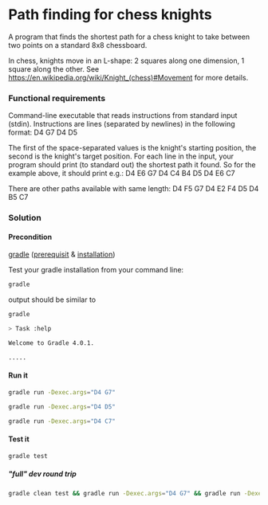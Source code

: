 # Path finding for chess knights

A program that finds the shortest path for a chess knight to take between two points on a standard 8x8 chessboard.

In chess, knights move in an L-shape: 2 squares along one dimension, 1 square along the other. 
See https://en.wikipedia.org/wiki/Knight_(chess)#Movement for more details.

### Functional requirements
Command-line executable that reads instructions from standard input (stdin).
Instructions are lines (separated by newlines) in the following format:
D4 G7
D4 D5


The first of the space-separated values is the knight's starting position, the second is the knight's target position.
For each line in the input, your program should print (to standard out) the shortest path it found. So for the example above, it should print e.g.:
D4 E6 G7
D4 C4 B4 D5
D4 E6 C7

There are other paths available with same length:
D4 F5 G7
D4 E2 F4 D5
D4 B5 C7

### Solution

#### Precondition
[gradle](https://gradle.org/) ([prerequisit](https://docs.gradle.org/current/userguide/installation.html#sec:prerequisites) & [installation](https://gradle.org/install/#install))

Test your gradle installation from your command line:

```bash
gradle
```

output should be similar to

```bash
gradle

> Task :help

Welcome to Gradle 4.0.1.

.....

```

 

#### Run it

```bash
gradle run -Dexec.args="D4 G7"
```
```bash
gradle run -Dexec.args="D4 D5"
```
```bash
gradle run -Dexec.args="D4 C7"
```

#### Test it

```bash
gradle test
```

##### "full" dev round trip
```bash
gradle clean test && gradle run -Dexec.args="D4 G7" && gradle run -Dexec.args="D4 D5" && gradle run -Dexec.args="D4 C7" 
```
